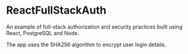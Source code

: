 # ReactFullStackAuth

An example of full-stack authorization and security practices built using React, PostgreSQL and Node.

The app uses the SHA256 algorithm to encrypt user login details.